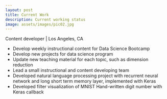 ```yaml
---
layout: post
title: Current Work
description: Current working status
image: assets/images/pic02.jpg
---
```


Content developer | Los Angeles, CA
* Develop weekly instructional content for Data Science Bootcamp
* Develop new projects for data science program
* Update new teaching material for each topic, such as dimension reduction
* Lead a small instructional and content developing team
* Developed natural language processing project with recurrent neural network and long short term memory layer, implemented with Keras
* Developed filter visualization of MNIST Hand-written digit number with Keras callback
